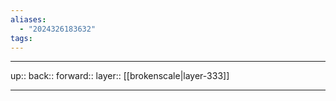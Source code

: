 ```yaml
---
aliases:
  - "2024326183632"
tags:
---
```




***

up:: 
back:: 
forward:: 
layer:: [[brokenscale|layer-333]]

***
